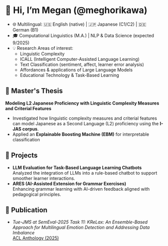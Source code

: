 # 👋 Hi, I’m Megan (@meghorikawa)

- 🌐 Multilingual: 🇺🇸 English (native) | 🇯🇵 Japanese (C1/C2) | 🇩🇪 German (B1)  
- 🎓 Computational Linguistics (M.A.) | NLP & Data Science (expected 9/2025) 
- 💡 Research Areas of interest:  
  - Linguistic Complexity
  - ICALL (Intelligent Computer-Assisted Language Learning)  
  - Text Classification (sentiment, affect, learner error analysis)  
  - Affordances & applications of Large Language Models  
  - Educational Technology & Task-Based Learning  

## 📖 Master's Thesis
**Modeling L2 Japanese Proficiency with Linguistic Complexity Measures and Criterial Features**  
- Investigated how linguistic complexity measures and criterial features can model Japanese as a Second Language (L2) proficiency using the **I-JAS corpus**.  
- Applied an **Explainable Boosting Machine (EBM)** for interpretable classification
  
## 🔭 Projects
- **LLM Evaluation for Task-Based Language Learning Chatbots**  
  Analyzed the integration of LLMs into a rule-based chatbot to support smoother learner interactions.  
- **ARES (AI-Assisted Extension for Grammar Exercises)**  
  Enhancing grammar learning with AI-driven feedback aligned with pedagogical principles.  

## 📄 Publication
- *Tue-JMS at SemEval-2025 Task 11: KReLax: An Ensemble-Based Approach for Multilingual Emotion Detection and Addressing Data Imbalance*  
  [ACL Anthology (2025)]([https://aclanthology.org/](https://aclanthology.org/2025.semeval-1.113/))  



<!---
meghorikawa/meghorikawa is a ✨ special ✨ repository because its `README.md` (this file) appears on your GitHub profile.
You can click the Preview link to take a look at your changes.
--->
